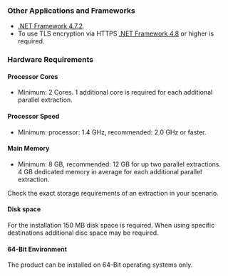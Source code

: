 ### Other Applications and Frameworks	
- [.NET Framework 4.7.2](https://support.microsoft.com/en-us/help/4054530/microsoft-net-framework-4-7-2-offline-installer-for-windows).
- To use TLS encryption via HTTPS [.NET Framework 4.8](https://dotnet.microsoft.com/download/dotnet-framework/net48) or higher is required.

### Hardware Requirements

#### Processor Cores
- Minimum: 2 Cores. 
1 additional core is required for each additional parallel extraction. 

#### Processor Speed   
- Minimum: processor: 1.4 GHz, recommended: 2.0 GHz or faster.

#### Main Memory
- Minimum: 8 GB, recommended: 12 GB for up two parallel extractions.<br>
4 GB dedicated memory in average for each additional parallel extraction.

Check the exact storage requirements of an extraction in your scenario.
<!---Memory consumption depends on many factors including component type (i.e. Table, Extractor or BW Query), number of columns and number of rows in each data package (i.e. package size). <br> 
E.g. the BW Cube component needs for extracting and processing data more main memory space than the Table component for the same data amount. ---->

#### Disk space
For the installation 150 MB disk space is required. When using specific destinations additional disc space may be required.

#### 64-Bit Environment	
The product can be installed on 64-Bit operating systems only.
